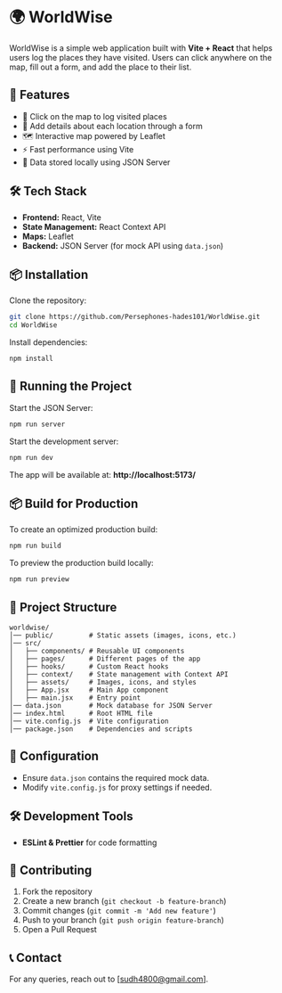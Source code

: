 # 🌍 WorldWise

WorldWise is a simple web application built with **Vite + React** that helps users log the places they have visited. Users can click anywhere on the map, fill out a form, and add the place to their list.

## 🚀 Features

- 📍 Click on the map to log visited places
- 📝 Add details about each location through a form
- 🗺️ Interactive map powered by Leaflet
- ⚡️ Fast performance using Vite
- 💾 Data stored locally using JSON Server

## 🛠 Tech Stack

- **Frontend:** React, Vite
- **State Management:** React Context API
- **Maps:** Leaflet
- **Backend:** JSON Server (for mock API using `data.json`)

## 📦 Installation

Clone the repository:

```sh
git clone https://github.com/Persephones-hades101/WorldWise.git
cd WorldWise
```

Install dependencies:

```sh
npm install
```

## 🚀 Running the Project

Start the JSON Server:

```sh
npm run server
```

Start the development server:

```sh
npm run dev
```

The app will be available at: **http://localhost:5173/**

## 📦 Build for Production

To create an optimized production build:

```sh
npm run build
```

To preview the production build locally:

```sh
npm run preview
```

## 📁 Project Structure

```
worldwise/
│── public/         # Static assets (images, icons, etc.)
│── src/
│   ├── components/ # Reusable UI components
│   ├── pages/      # Different pages of the app
│   ├── hooks/      # Custom React hooks
│   ├── context/    # State management with Context API
│   ├── assets/     # Images, icons, and styles
│   ├── App.jsx     # Main App component
│   ├── main.jsx    # Entry point
│── data.json       # Mock database for JSON Server
│── index.html      # Root HTML file
│── vite.config.js  # Vite configuration
│── package.json    # Dependencies and scripts
```

## 🔧 Configuration

- Ensure `data.json` contains the required mock data.
- Modify `vite.config.js` for proxy settings if needed.

## 🛠️ Development Tools

- **ESLint & Prettier** for code formatting

## 🤝 Contributing

1. Fork the repository
2. Create a new branch (`git checkout -b feature-branch`)
3. Commit changes (`git commit -m 'Add new feature'`)
4. Push to your branch (`git push origin feature-branch`)
5. Open a Pull Request

## 📞 Contact

For any queries, reach out to [sudh4800@gmail.com].
